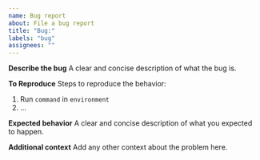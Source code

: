 ```yaml
---
name: Bug report
about: File a bug report
title: "Bug:"
labels: "bug"
assignees: ""
---
```


**Describe the bug**
A clear and concise description of what the bug is.

**To Reproduce**
Steps to reproduce the behavior:
1. Run `command` in `environment`
2. ...

**Expected behavior**
A clear and concise description of what you expected to happen.

**Additional context**
Add any other context about the problem here.
